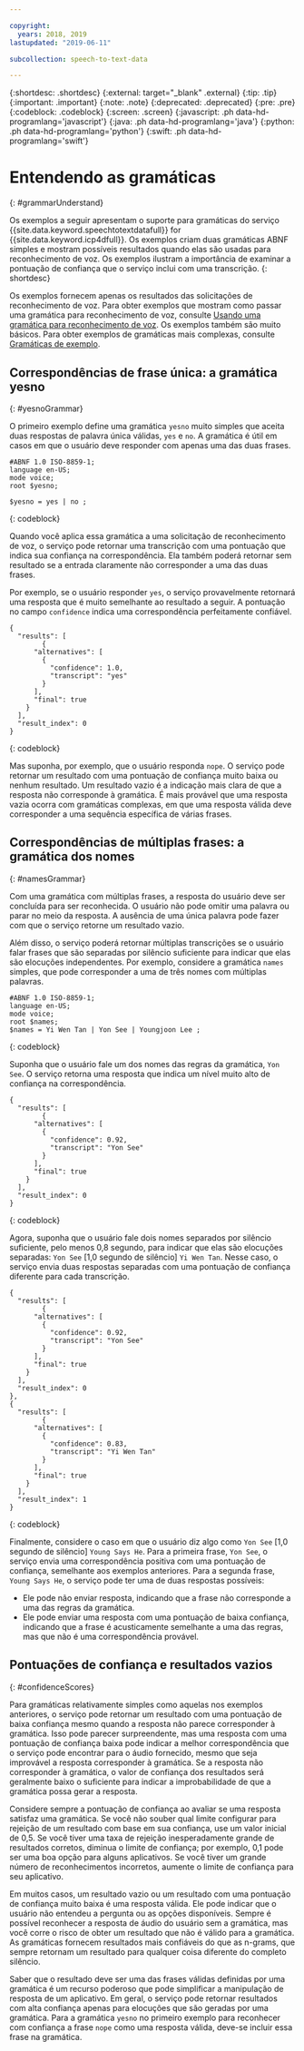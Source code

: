 ```yaml
---

copyright:
  years: 2018, 2019
lastupdated: "2019-06-11"

subcollection: speech-to-text-data

---
```


{:shortdesc: .shortdesc}
{:external: target="_blank" .external}
{:tip: .tip}
{:important: .important}
{:note: .note}
{:deprecated: .deprecated}
{:pre: .pre}
{:codeblock: .codeblock}
{:screen: .screen}
{:javascript: .ph data-hd-programlang='javascript'}
{:java: .ph data-hd-programlang='java'}
{:python: .ph data-hd-programlang='python'}
{:swift: .ph data-hd-programlang='swift'}

# Entendendo as gramáticas
{: #grammarUnderstand}

Os exemplos a seguir apresentam o suporte para gramáticas do serviço {{site.data.keyword.speechtotextdatafull}} for {{site.data.keyword.icp4dfull}}. Os exemplos criam duas gramáticas ABNF simples e mostram possíveis resultados quando elas são usadas para reconhecimento de voz. Os exemplos ilustram a importância de examinar a pontuação de confiança que o serviço inclui com uma transcrição.
{: shortdesc}

Os exemplos fornecem apenas os resultados das solicitações de reconhecimento de voz. Para obter exemplos que mostram como passar uma gramática para reconhecimento de voz, consulte [Usando uma gramática para reconhecimento de voz](/docs/services/speech-to-text-data?topic=speech-to-text-data-grammarUse). Os exemplos também são muito básicos. Para obter exemplos de gramáticas mais complexas, consulte [Gramáticas de exemplo](/docs/services/speech-to-text-data?topic=speech-to-text-data-grammarExamples).

## Correspondências de frase única: a gramática yesno
{: #yesnoGrammar}

O primeiro exemplo define uma gramática `yesno` muito simples que aceita duas respostas de palavra única válidas, `yes` e `no`. A gramática é útil em casos em que o usuário deve responder com apenas uma das duas frases.

```
#ABNF 1.0 ISO-8859-1;
language en-US;
mode voice;
root $yesno;

$yesno = yes | no ;
```
{: codeblock}

Quando você aplica essa gramática a uma solicitação de reconhecimento de voz, o serviço pode retornar uma transcrição com uma pontuação que indica sua confiança na correspondência. Ela também poderá retornar sem resultado se a entrada claramente não corresponder a uma das duas frases.

Por exemplo, se o usuário responder `yes`, o serviço provavelmente retornará uma resposta que é muito semelhante ao resultado a seguir. A pontuação no campo `confidence` indica uma correspondência perfeitamente confiável.

```
{
  "results": [
        {
      "alternatives": [
        {
          "confidence": 1.0,
          "transcript": "yes"
        }
      ],
      "final": true
    }
  ],
  "result_index": 0
}
```
{: codeblock}

Mas suponha, por exemplo, que o usuário responda `nope`. O serviço pode retornar um resultado com uma pontuação de confiança muito baixa ou nenhum resultado. Um resultado vazio é a indicação mais clara de que a resposta não corresponde à gramática. É mais provável que uma resposta vazia ocorra com gramáticas complexas, em que uma resposta válida deve corresponder a uma sequência específica de várias frases.

## Correspondências de múltiplas frases: a gramática dos nomes
{: #namesGrammar}

Com uma gramática com múltiplas frases, a resposta do usuário deve ser concluída para ser reconhecida. O usuário não pode omitir uma palavra ou parar no meio da resposta. A ausência de uma única palavra pode fazer com que o serviço retorne um resultado vazio.

Além disso, o serviço poderá retornar múltiplas transcrições se o usuário falar frases que são separadas por silêncio suficiente para indicar que elas são elocuções independentes. Por exemplo, considere a gramática `names` simples, que pode corresponder a uma de três nomes com múltiplas palavras.

```
#ABNF 1.0 ISO-8859-1;
language en-US;
mode voice;
root $names;
$names = Yi Wen Tan | Yon See | Youngjoon Lee ;
```
{: codeblock}

Suponha que o usuário fale um dos nomes das regras da gramática, `Yon See`. O serviço retorna uma resposta que indica um nível muito alto de confiança na correspondência.

```
{
  "results": [
        {
      "alternatives": [
        {
          "confidence": 0.92,
          "transcript": "Yon See"
        }
      ],
      "final": true
    }
  ],
  "result_index": 0
}
```
{: codeblock}

Agora, suponha que o usuário fale dois nomes separados por silêncio suficiente, pelo menos 0,8 segundo, para indicar que elas são elocuções separadas: `Yon See` [1,0 segundo de silêncio] `Yi Wen Tan`. Nesse caso, o serviço envia duas respostas separadas com uma pontuação de confiança diferente para cada transcrição.

```
{
  "results": [
        {
      "alternatives": [
        {
          "confidence": 0.92,
          "transcript": "Yon See"
        }
      ],
      "final": true
    }
  ],
  "result_index": 0
},
{
  "results": [
        {
      "alternatives": [
        {
          "confidence": 0.83,
          "transcript": "Yi Wen Tan"
        }
      ],
      "final": true
    }
  ],
  "result_index": 1
}
```
{: codeblock}

Finalmente, considere o caso em que o usuário diz algo como `Yon See` [1,0 segundo de silêncio] `Young Says He`. Para a primeira frase, `Yon See`, o serviço envia uma correspondência positiva com uma pontuação de confiança, semelhante aos exemplos anteriores. Para a segunda frase, `Young Says He`, o serviço pode ter uma de duas respostas possíveis:

-   Ele pode não enviar resposta, indicando que a frase não corresponde a uma das regras da gramática.
-   Ele pode enviar uma resposta com uma pontuação de baixa confiança, indicando que a frase é acusticamente semelhante a uma das regras, mas que não é uma correspondência provável.

## Pontuações de confiança e resultados vazios
{: #confidenceScores}

Para gramáticas relativamente simples como aquelas nos exemplos anteriores, o serviço pode retornar um resultado com uma pontuação de baixa confiança mesmo quando a resposta não parece corresponder à gramática. Isso pode parecer surpreendente, mas uma resposta com uma pontuação de confiança baixa pode indicar a melhor correspondência que o serviço pode encontrar para o áudio fornecido, mesmo que seja improvável a resposta corresponder à gramática. Se a resposta não corresponder à gramática, o valor de confiança dos resultados será geralmente baixo o suficiente para indicar a improbabilidade de que a gramática possa gerar a resposta.

Considere sempre a pontuação de confiança ao avaliar se uma resposta satisfaz uma gramática. Se você não souber qual limite configurar para rejeição de um resultado com base em sua confiança, use um valor inicial de 0,5. Se você tiver uma taxa de rejeição inesperadamente grande de resultados corretos, diminua o limite de confiança; por exemplo, 0,1 pode ser uma boa opção para alguns aplicativos. Se você tiver um grande número de reconhecimentos incorretos, aumente o limite de confiança para seu aplicativo.

Em muitos casos, um resultado vazio ou um resultado com uma pontuação de confiança muito baixa é uma resposta válida. Ele pode indicar que o usuário não entendeu a pergunta ou as opções disponíveis. Sempre é possível reconhecer a resposta de áudio do usuário sem a gramática, mas você corre o risco de obter um resultado que não é válido para a gramática. As gramáticas fornecem resultados mais confiáveis do que as n-grams, que sempre retornam um resultado para qualquer coisa diferente do completo silêncio.

Saber que o resultado deve ser uma das frases válidas definidas por uma gramática é um recurso poderoso que pode simplificar a manipulação de resposta de um aplicativo. Em geral, o serviço pode retornar resultados com alta confiança apenas para elocuções que são geradas por uma gramática. Para a gramática `yesno` no primeiro exemplo para reconhecer com confiança a frase `nope` como uma resposta válida, deve-se incluir essa frase na gramática.
